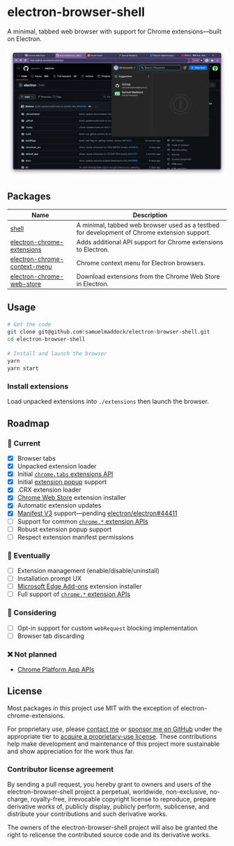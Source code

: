 # electron-browser-shell

A minimal, tabbed web browser with support for Chrome extensions—built on Electron.

![browser preview image showing 3 tabs and a youtube video](./screenshot.png)

## Packages

| Name                                                                    | Description                                                                                  |
| ----------------------------------------------------------------------- | -------------------------------------------------------------------------------------------- |
| [shell](./packages/shell)                                               | A minimal, tabbed web browser used as a testbed for development of Chrome extension support. |
| [electron-chrome-extensions](./packages/electron-chrome-extensions)     | Adds additional API support for Chrome extensions to Electron.                               |
| [electron-chrome-context-menu](./packages/electron-chrome-context-menu) | Chrome context menu for Electron browsers.                                                   |
| [electron-chrome-web-store](./packages/electron-chrome-web-store)       | Download extensions from the Chrome Web Store in Electron.                                   |

## Usage

```bash
# Get the code
git clone git@github.com:samuelmaddock/electron-browser-shell.git
cd electron-browser-shell

# Install and launch the browser
yarn
yarn start
```

### Install extensions

Load unpacked extensions into `./extensions` then launch the browser.

## Roadmap

### 🚀 Current

- [x] Browser tabs
- [x] Unpacked extension loader
- [x] Initial [`chrome.tabs` extensions API](https://developer.chrome.com/extensions/tabs)
- [x] Initial [extension popup](https://developer.chrome.com/extensions/browserAction) support
- [x] .CRX extension loader
- [x] [Chrome Web Store](https://chromewebstore.google.com) extension installer
- [x] Automatic extension updates
- [x] [Manifest V3](https://developer.chrome.com/docs/extensions/mv3/intro/) support—pending [electron/electron#44411](https://github.com/electron/electron/pull/44411)
- [ ] Support for common [`chrome.*` extension APIs](https://developer.chrome.com/extensions/devguide)
- [ ] Robust extension popup support
- [ ] Respect extension manifest permissions

### 🤞 Eventually

- [ ] Extension management (enable/disable/uninstall)
- [ ] Installation prompt UX
- [ ] [Microsoft Edge Add-ons](https://microsoftedge.microsoft.com/addons/Microsoft-Edge-Extensions-Home) extension installer
- [ ] Full support of [`chrome.*` extension APIs](https://developer.chrome.com/extensions/devguide)

### 🤔 Considering

- [ ] Opt-in support for custom `webRequest` blocking implementation
- [ ] Browser tab discarding

### ❌ Not planned

- [Chrome Platform App APIs](https://developer.chrome.com/docs/extensions/reference/#platform_apps_apis)

## License

Most packages in this project use MIT with the exception of electron-chrome-extensions.

For proprietary use, please [contact me](mailto:sam@samuelmaddock.com?subject=electron-browser-shell%20license) or [sponsor me on GitHub](https://github.com/sponsors/samuelmaddock/) under the appropriate tier to [acquire a proprietary-use license](https://github.com/samuelmaddock/electron-browser-shell/blob/master/LICENSE-PATRON.md). These contributions help make development and maintenance of this project more sustainable and show appreciation for the work thus far.

### Contributor license agreement

By sending a pull request, you hereby grant to owners and users of the
electron-browser-shell project a perpetual, worldwide, non-exclusive,
no-charge, royalty-free, irrevocable copyright license to reproduce, prepare
derivative works of, publicly display, publicly perform, sublicense, and
distribute your contributions and such derivative works.

The owners of the electron-browser-shell project will also be granted the right to relicense the
contributed source code and its derivative works.

